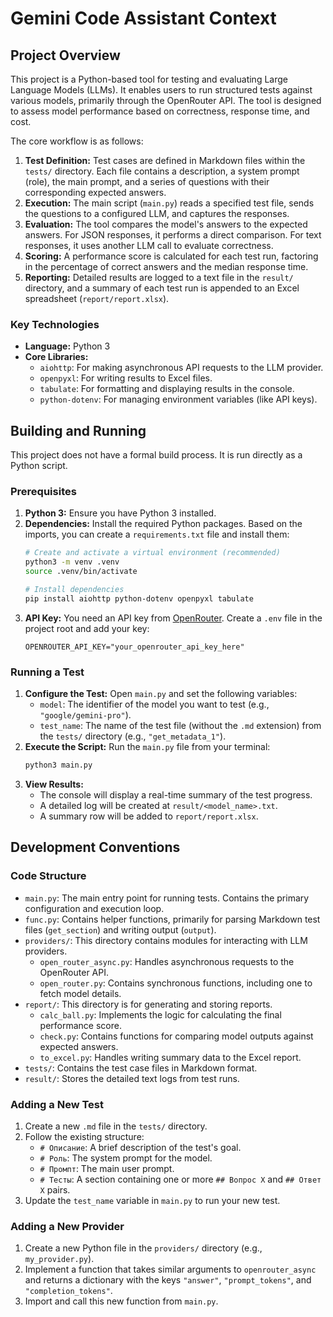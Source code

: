 # Gemini Code Assistant Context

## Project Overview

This project is a Python-based tool for testing and evaluating Large Language Models (LLMs). It enables users to run structured tests against various models, primarily through the OpenRouter API. The tool is designed to assess model performance based on correctness, response time, and cost.

The core workflow is as follows:
1.  **Test Definition:** Test cases are defined in Markdown files within the `tests/` directory. Each file contains a description, a system prompt (role), the main prompt, and a series of questions with their corresponding expected answers.
2.  **Execution:** The main script (`main.py`) reads a specified test file, sends the questions to a configured LLM, and captures the responses.
3.  **Evaluation:** The tool compares the model's answers to the expected answers. For JSON responses, it performs a direct comparison. For text responses, it uses another LLM call to evaluate correctness.
4.  **Scoring:** A performance score is calculated for each test run, factoring in the percentage of correct answers and the median response time.
5.  **Reporting:** Detailed results are logged to a text file in the `result/` directory, and a summary of each test run is appended to an Excel spreadsheet (`report/report.xlsx`).

### Key Technologies
*   **Language:** Python 3
*   **Core Libraries:**
    *   `aiohttp`: For making asynchronous API requests to the LLM provider.
    *   `openpyxl`: For writing results to Excel files.
    *   `tabulate`: For formatting and displaying results in the console.
    *   `python-dotenv`: For managing environment variables (like API keys).

## Building and Running

This project does not have a formal build process. It is run directly as a Python script.

### Prerequisites
1.  **Python 3:** Ensure you have Python 3 installed.
2.  **Dependencies:** Install the required Python packages. Based on the imports, you can create a `requirements.txt` file and install them:
    ```bash
    # Create and activate a virtual environment (recommended)
    python3 -m venv .venv
    source .venv/bin/activate

    # Install dependencies
    pip install aiohttp python-dotenv openpyxl tabulate
    ```
3.  **API Key:** You need an API key from [OpenRouter](https://openrouter.ai/keys). Create a `.env` file in the project root and add your key:
    ```
    OPENROUTER_API_KEY="your_openrouter_api_key_here"
    ```

### Running a Test

1.  **Configure the Test:** Open `main.py` and set the following variables:
    *   `model`: The identifier of the model you want to test (e.g., `"google/gemini-pro"`).
    *   `test_name`: The name of the test file (without the `.md` extension) from the `tests/` directory (e.g., `"get_metadata_1"`).
2.  **Execute the Script:** Run the `main.py` file from your terminal:
    ```bash
    python3 main.py
    ```
3.  **View Results:**
    *   The console will display a real-time summary of the test progress.
    *   A detailed log will be created at `result/<model_name>.txt`.
    *   A summary row will be added to `report/report.xlsx`.

## Development Conventions

### Code Structure
*   `main.py`: The main entry point for running tests. Contains the primary configuration and execution loop.
*   `func.py`: Contains helper functions, primarily for parsing Markdown test files (`get_section`) and writing output (`output`).
*   `providers/`: This directory contains modules for interacting with LLM providers.
    *   `open_router_async.py`: Handles asynchronous requests to the OpenRouter API.
    *   `open_router.py`: Contains synchronous functions, including one to fetch model details.
*   `report/`: This directory is for generating and storing reports.
    *   `calc_ball.py`: Implements the logic for calculating the final performance score.
    *   `check.py`: Contains functions for comparing model outputs against expected answers.
    *   `to_excel.py`: Handles writing summary data to the Excel report.
*   `tests/`: Contains the test case files in Markdown format.
*   `result/`: Stores the detailed text logs from test runs.

### Adding a New Test
1.  Create a new `.md` file in the `tests/` directory.
2.  Follow the existing structure:
    *   `# Описание`: A brief description of the test's goal.
    *   `# Роль`: The system prompt for the model.
    *   `# Промпт`: The main user prompt.
    *   `# Тесты`: A section containing one or more `## Вопрос X` and `## Ответ X` pairs.
3.  Update the `test_name` variable in `main.py` to run your new test.

### Adding a New Provider
1.  Create a new Python file in the `providers/` directory (e.g., `my_provider.py`).
2.  Implement a function that takes similar arguments to `openrouter_async` and returns a dictionary with the keys `"answer"`, `"prompt_tokens"`, and `"completion_tokens"`.
3.  Import and call this new function from `main.py`.
